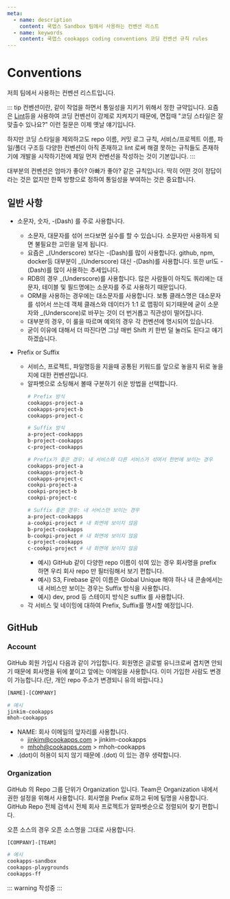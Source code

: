 ```yaml
---
meta:
  - name: description
    content: 쿡앱스 Sandbox 팀에서 사용하는 컨벤션 리스트
  - name: keywords
    content: 쿡앱스 cookapps coding conventions 코딩 컨벤션 규칙 rules
---
```


# Conventions

저희 팀에서 사용하는 컨벤션 리스트입니다.

::: tip
컨벤션이란, 같이 작업을 하면서 통일성을 지키기 위해서 정한 규약입니다. 요즘은 [Lint](https://eslint.org/)등을 사용하여 코딩 컨벤션이 강제로 지켜지기 때문에, 면접때 "코딩 스타일은 잘 맞출수 있나요?" 이런 질문은 이제 옛날 얘기입니다.

하지만 코딩 스타일을 제외하고도 repo 이름, 커밋 로그 규칙, 서비스/프로젝트 이름, 파일/폴더 구조등 다양한 컨벤션이 아직 존재하고 lint 로써 해결 못하는 규칙들도 존재하기에 개발을 시작하기전에 제일 먼저 컨벤션을 작성하는 것이 기본입니다.
:::

대부분의 컨벤션은 엄마가 좋아? 아빠가 좋아? 같은 규칙입니다. 딱히 어떤 것이 정답이라는 것은 없지만 한쪽 방향으로 정하여 통일성을 부여하는 것은 중요합니다.

## 일반 사항

* 소문자, 숫자, -(Dash) 를 주로 사용합니다.
  - 소문자, 대문자를 섞어 쓰다보면 실수를 할 수 있습니다. 소문자만 사용하게 되면 불필요한 고민을 덜게 됩니다.
  - 요즘은 _(Underscore) 보다는 -(Dash)를 많이 사용합니다. github, npm, docker등 대부분이 _(Underscore) 대신 -(Dash)를 사용합니다. 또한 url도 -(Dash)를 많이 사용하는 추세입니다.
  - RDB의 경우 _(Underscore)를 사용합니다. 많은 사람들이 아직도 쿼리에는 대문자, 테이블 및 필드명에는 소문자를 주로 사용하기 때문입니다.
  - ORM을 사용하는 경우에는 대소문자를 사용합니다. 보통 클래스명은 대소문자를 섞어서 쓰는데 객체 클래스와 데이터가 1:1 로 맵핑이 되기때문에 굳이 소문자와 _(Underscore)로 바꾸는 것이 더 번거롭고 직관성이 떨어집니다.
  - 대부분의 경우, 이 룰을 따르며 예외의 경우 각 컨벤션에 명시되어 있습니다.
  - 굳이 이유에 대해서 더 따진다면 그냥 매번 Shift 키 한번 덜 눌러도 된다고 얘기하겠습니다.

* Prefix or Suffix
  - 서비스, 프로젝트, 파일명등을 지을때 공통된 키워드를 앞으로 놓을지 뒤로 놓을지에 대한 컨벤션입니다.
  - 알파벳으로 소팅해서 볼때 구분하기 쉬운 방법을 선택합니다.
    ```bash
    # Prefix 방식
    cookapps-project-a
    cookapps-project-b
    cookapps-project-c

    # Suffix 방식
    a-project-cookapps
    b-project-cookapps
    c-project-cookapps

    # Prefix가 좋은 경우: 내 서비스와 다른 서비스가 섞여서 한번에 보이는 경우
    cookapps-project-a
    cookapps-project-b
    cookapps-project-c
    cookpi-project-a
    cookpi-project-b
    cookpi-project-c

    # Suffix 좋은 경우: 내 서비스만 보이는 경우
    a-project-cookapps
    a-cookpi-project # 내 화면에 보이지 않음
    b-project-cookapps
    b-cookpi-project # 내 화면에 보이지 않음
    c-project-cookapps
    c-cookpi-project # 내 화면에 보이지 않음
    ```
    * 예시) GitHub 같이 다양한 repo 이름이 섞여 있는 경우 회사명을 prefix 하면 우리 회사 repo 만 필터링해서 보기 편합니다.
    * 예시) S3, Firebase 같이 이름은 Global Unique 해야 하나 내 콘솔에서는 내 서비스만 보이는 경우는 Suffix 방식을 사용합니다.
    * 예시) dev, prod 등 스테이지 방식은 suffix 를 사용합니다.
  - 각 서비스 및 네이밍에 대하여 Prefix, Suffix를 명시할 예정입니다.

## GitHub

### Account

GitHub 회원 가입시 다음과 같이 가입합니다. 회원명은 글로벌 유니크로써 겹치면 안되기 때문에 회사명을 뒤에 붙이고 앞에는 이메일을 사용합니다. 이미 가입한 사람도 변경이 가능합니다.(단, 개인 repo 주소가 변경되니 유의 바랍니다.)

```bash
[NAME]-[COMPANY]

# 예시
jinkim-cookapps
mhoh-cookapps
```

  - NAME: 회사 이메일의 앞자리를 사용합니다.
    * jinkim@cookapps.com  > jinkim-cookapps
    * mhoh@cookapps.com  > mhoh-cookapps
  - .(dot)이 허용이 되지 않기 때문에 .(dot) 이 있는 경우 생략합니다.

### Organization

GitHub 의 Repo 그룹 단위가 Organization 입니다. Team은 Organization 내에서 권한 설정을 위해서 사용합니다. 회사명을 Prefix 로하고 뒤에 팀명을 사용합니다. GitHub Repo 전체 검색시 전체 회사 프로젝트가 알파벳순으로 정렬되어 찾기 편합니다.

오픈 소스의 경우 오픈 소스명을 그대로 사용합니다.

```bash
[COMPANY]-[TEAM]

# 예시
cookapps-sandbox
cookapps-playgrounds
cookapps-ff
```

::: warning
작성중
:::
